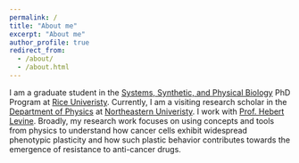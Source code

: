 ```yaml
---
permalink: /
title: "About me"
excerpt: "About me"
author_profile: true
redirect_from:
  - /about/
  - /about.html
---
```


I am a graduate student in the [Systems, Synthetic, and Physical Biology](https://sspb.rice.edu/) PhD Program at [Rice Univeristy](https://www.rice.edu/). Currently, I am a visiting research scholar in the [Department of Physics](https://cos.northeastern.edu/physics/) at [Northeastern Univeristy](https://www.northeastern.edu/). I work with [Prof. Hebert Levine](https://coe.northeastern.edu/people/levine-herbert/).
Broadly, my research work focuses on using concepts and tools from physics to understand how cancer cells exhibit widespread phenotypic plasticity and how such plastic behavior contributes towards the emergence of resistance to anti-cancer drugs.
